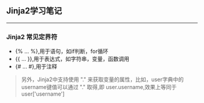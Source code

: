 ## Jinja2学习笔记
---
### Jinja2 常见定界符
- {% ... %},用于语句，如if判断，for循环
- {{ ... }},用于表达式，如字符串，变量，函数调用
- {# ... #},用于注释

>另外，Jinja2中支持使用 "." 来获取变量的属性，比如，user字典中的username键值可以通过 "."
>取得,即 user.username,效果上等同于user['username']

